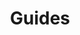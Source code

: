 ---
id: guides
title: Guides
pagination_label: Guides
sidebar_label: Guides
sidebar_position: 1
sidebar_class_name: guides
keywords: ['guides']
description: Building guides in IdentityNow
slug: /guides
tags: ['guides']
---